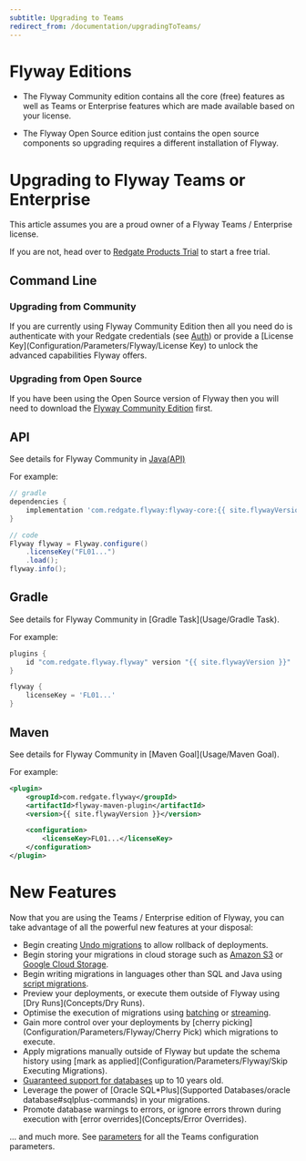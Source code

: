```yaml
---
subtitle: Upgrading to Teams
redirect_from: /documentation/upgradingToTeams/
---
```

# Flyway Editions
- The Flyway Community edition contains all the core (free) features as well as Teams or Enterprise features which are made available based on your license.

- The Flyway Open Source edition just contains the open source components so upgrading requires a different installation of Flyway.
# Upgrading to Flyway Teams or Enterprise

This article assumes you are a proud owner of a Flyway Teams / Enterprise license. 

If you are not, head over to [Redgate Products Trial](https://www.red-gate.com/products/flyway/enterprise/trial) to start a free trial.
## Command Line
### Upgrading from Community
If you are currently using Flyway Community Edition then all you need do is authenticate with your Redgate credentials (see [Auth](Commands/Auth)) or provide a [License Key](Configuration/Parameters/Flyway/License Key) to unlock the advanced capabilities Flyway offers.

### Upgrading from Open Source


If you have been using the Open Source version of Flyway then you will need to download the [Flyway Community Edition](Usage/Command-Line) first.

## API
See details for Flyway Community in [Java(API)](Usage/API-Java)

For example:
```groovy
// gradle
dependencies {
    implementation 'com.redgate.flyway:flyway-core:{{ site.flywayVersion }}'
}

// code
Flyway flyway = Flyway.configure()
    .licenseKey("FL01...")
    .load();
flyway.info();
```

## Gradle
See details for Flyway Community in [Gradle Task](Usage/Gradle Task).

For example:
```groovy
plugins {
    id "com.redgate.flyway.flyway" version "{{ site.flywayVersion }}"
}

flyway {
    licenseKey = 'FL01...'
}
```

## Maven
See details for Flyway Community in [Maven Goal](Usage/Maven Goal).

For example:
```xml
<plugin>
    <groupId>com.redgate.flyway</groupId>
    <artifactId>flyway-maven-plugin</artifactId>
    <version>{{ site.flywayVersion }}</version>

    <configuration>
        <licenseKey>FL01...</licenseKey>
    </configuration>
</plugin>
```

# New Features

Now that you are using the Teams / Enterprise edition of Flyway, you can take advantage of all the powerful new features at your disposal:

- Begin creating [Undo migrations](Concepts/migrations#undo-migrations) to allow rollback of deployments.
- Begin storing your migrations in cloud storage such as [Amazon S3](Configuration/parameters/locations#amazon-s3) or [Google Cloud Storage](Configuration/parameters/flyway/locations#google-cloud-storage).
- Begin writing migrations in languages other than SQL and Java using [script migrations](Concepts/migrations#script-migrations).
- Preview your deployments, or execute them outside of Flyway using [Dry Runs](Concepts/Dry Runs).
- Optimise the execution of migrations using [batching](Configuration/parameters/flyway/batch) or [streaming](Configuration/parameters/flyway/stream).
- Gain more control over your deployments by [cherry picking](Configuration/Parameters/Flyway/Cherry Pick) which migrations to execute.
- Apply migrations manually outside of Flyway but update the schema history using [mark as applied](Configuration/Parameters/Flyway/Skip Executing Migrations).
- [Guaranteed support for databases](/https://flywaydb.org/download/faq#how-long-are-database-releases-supported-in-each-edition-of-flyway) up to 10 years old.
- Leverage the power of [Oracle SQL*Plus](Supported Databases/oracle database#sqlplus-commands) in your migrations.
- Promote database warnings to errors, or ignore errors thrown during execution with [error overrides](Concepts/Error Overrides).

... and much more. See [parameters](Configuration/parameters/) for all the Teams configuration parameters.
